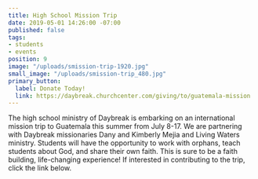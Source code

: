 ```yaml
---
title: High School Mission Trip
date: 2019-05-01 14:26:00 -07:00
published: false
tags:
- students
- events
position: 9
image: "/uploads/smission-trip-1920.jpg"
small_image: "/uploads/smission-trip_480.jpg"
primary_button:
  label: Donate Today!
  link: https://daybreak.churchcenter.com/giving/to/guatemala-mission
---
```


The high school ministry of Daybreak is embarking on an international mission trip to Guatemala this summer from July 8-17.  We are partnering with Daybreak missionaries Dany and Kimberly Mejia and Living Waters ministry. Students will have the opportunity to work with orphans, teach students about God, and share their own faith. This is sure to be a faith building, life-changing experience! If interested in contributing to the trip, click the link below.